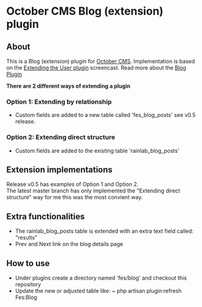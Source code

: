 # October CMS Blog (extension) plugin

## About

This is a Blog (extension) plugin for [October CMS](https://octobercms.com).
Implementation is based on the [Extending the User plugin](https://vimeo.com/108040919) screencast.
Read more about the [Blog Plugin](https://octobercms.com/plugin/rainlab-blog)

**There are 2 different ways of extending a plugin**  

### Option 1: Extending by relationship

- Custom fields are added to a new table called 'fes_blog_posts' see v0.5 release.

### Option 2: Extending direct structure

- Custom fields are added to the existing table 'rainlab_blog_posts'

## Extension implementations

Release v0.5 has examples of Option 1 and Option 2.  
The latest master branch has only implemented the "Extending direct structure" way for me this was the most convient way.  

## Extra functionalities

- The rainlab_blog_posts table is extended with an extra text field called: "results" 
- Prev and Next link on the blog details page 

## How to use 

- Under plugins create a directory named 'fes/blog' and checkout this repository  
- Update the new or adjusted table like: ~ php artisan plugin:refresh Fes:Blog  

